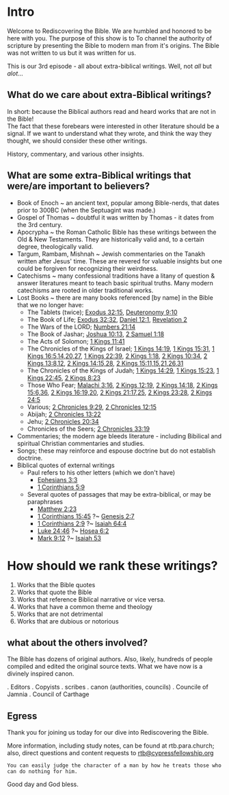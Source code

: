 # Intro 

Welcome to Rediscovering the Bible.
We are humbled and honored to be here with you.
The purpose of this show is to To channel the authority of scripture by presenting the Bible to modern man from it's origins.
The Bible was not written to us but it was written for us.

This is our 3rd episode - all about extra-biblical writings.  Well, not _all_ but _alot_...


## What do we care about extra-Biblical writings?

In short: because the Biblical authors read and heard works that are not in the Bible!  
The fact that these forebears were interested in other literature should be a signal.  If we want to understand what they wrote, and think the way they thought, we should consider these other writings.

History, commentary, and various other insights.


## What are some extra-Biblical writings that were/are important to believers?

* Book of Enoch ~ an ancient text, popular among Bible-nerds, that dates prior to 300BC (when the Septuagint was made.)
* Gospel of Thomas ~ doubtful it was written by Thomas - it dates from the 3rd century.
* Apocrypha ~ the Roman Catholic Bible has these writings between the Old & New Testaments.  They are historically valid and, to a certain degree, theologically valid.
* Targum, Rambam, Mishnah ~ Jewish commentaries on the Tanakh written after Jesus' time.  These are revered for valuable insights but one could be forgiven for recognizing their weirdness.
* Catechisms ~ many confessional traditions have a litany of question & answer literatures meant to teach basic spiritual truths.  Many modern catechisms are rooted in older traditional works.
* Lost Books ~ there are many books referenced [by name] in the Bible that we no longer have:
  * The Tablets (twice); [Exodus 32:15](), [Deuteronomy 9:10]()
  * The Book of Life; [Exodus 32:32](), [Daniel 12:1](), [Revelation 2]()
  * The Wars of the LORD; [Numbers 21:14]()
  * The Book of Jashar; [Joshua 10:13](), [2 Samuel 1:18]()
  * The Acts of Solomon; [1 Kings 11:41]()
  * The Chronicles of the Kings of Israel; [1 Kings 14:19](), [1 Kings 15:31](), [1 Kings 16:5,14,20,27](), [1 Kings 22:39](), [2 Kings 1:18](), [2 Kings 10:34](), [2 Kings 13:8,12](), [2 Kings 14:15,28](), [2 Kings 15:11,15,21,26,31]()
  * The Chronicles of the Kings of Judah; [1 Kings 14:29](), [1 Kings 15:23](), [1 Kings 22:45](), [2 Kings 8:23]()
  * Those Who Fear; [Malachi 3:16](), [2 Kings 12:19](), [2 Kings 14:18](), [2 Kings 15:6,36](), [2 Kings 16:19,20](), [2 Kings 21:17,25](), [2 Kings 23:28](), [2 Kings 24:5]()
  * Various; [2 Chronicles 9:29](), [2 Chronicles 12:15]()
  * Abijah; [2 Chronicles 13:22]()
  * Jehu; [2 Chronicles 20:34]()
  * Chronicles of the Seers; [2 Chronicles 33:19]()
* Commentaries; the modern age bleeds literature - including Bibilical and spiritual Christian commentaries and studies.
* Songs; these may reinforce and espouse doctrine but do not establish doctrine.
* Biblical quotes of external writings
  * Paul refers to his other letters (which we don't have)
    * [Ephesians 3:3]()
    * [1 Corinthians 5:9]()
  * Several quotes of passages that may be extra-biblical, or may be paraphrases
    * [Matthew 2:23]()
    * [1 Corinthians 15:45]() ?~ [Genesis 2:7]()
    * [1 Corinthians 2:9]() ?~ [Isaiah 64:4]()
    * [Luke 24:46]() ?~ [Hosea 6:2]()
    * [Mark 9:12]() ?~ [Isaiah 53]()


# How should we rank these writings?

1. Works that the Bible quotes
2. Works that quote the Bible
3. Works that reference Biblical narrative or vice versa.
4. Works that have a common theme and theology
5. Works that are not detrimental
6. Works that are dubious or notorious


## what about the others involved?

The Bible has dozens of original authors.  Also, likely, hundreds of people compiled and edited the original source texts.  What we have now is a divinely inspired canon.

. Editors
. Copyists
. scribes
. canon (authorities, councils)
  . Councile of Jamnia
  . Council of Carthage


## Egress

Thank you for joining us today for our dive into Rediscovering the Bible.

More information, including study notes, can be found at rtb.para.church;  also, direct questions and content requests to rtb@cypressfellowship.org

`You can easily judge the character of a man by how he treats those who can do nothing for him.`

Good day and God bless.
